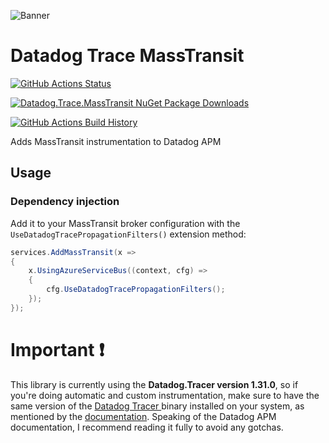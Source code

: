 ![Banner](Images/Banner.png)

# Datadog Trace MassTransit

[![GitHub Actions Status](https://github.com/billbatista/Datadog.Trace.MassTransit/workflows/Build/badge.svg?branch=main)](https://github.com/billbatista/Datadog.Trace.MassTransit/actions)

[![Datadog.Trace.MassTransit NuGet Package Downloads](https://img.shields.io/nuget/dt/Datadog.Trace.MassTransit)](https://www.nuget.org/packages/Datadog.Trace.MassTransit)

[![GitHub Actions Build History](https://buildstats.info/github/chart/billbatista/Datadog.Trace.MassTransit?branch=main&includeBuildsFromPullRequest=false)](https://github.com/billbatista/Datadog.Trace.MassTransit/actions)


Adds MassTransit instrumentation to Datadog APM

## Usage

### Dependency injection

Add it to your MassTransit broker configuration with the `UseDatadogTracePropagationFilters()` extension method:

```c#
services.AddMassTransit(x =>
{
    x.UsingAzureServiceBus((context, cfg) =>
    {
        cfg.UseDatadogTracePropagationFilters();
    });
});
```

# Important ❗

This library is currently using the __Datadog.Tracer version 1.31.0__, so if you're doing automatic and custom instrumentation, make sure to have the same version of the [Datadog Tracer ](https://github.com/DataDog/dd-trace-dotnet/releases) binary installed on your system, as mentioned by the [documentation](https://docs.datadoghq.com/tracing/setup_overview/setup/dotnet-core/?tab=windows#custom-instrumentation). Speaking of the Datadog APM documentation, I recommend reading it fully to avoid any gotchas.
